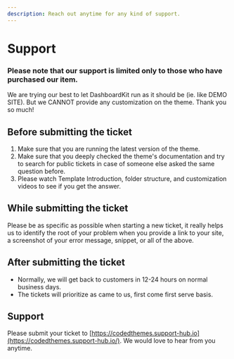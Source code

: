 ```yaml
---
description: Reach out anytime for any kind of support.
---
```


# Support

### Please note that our support is limited only to those who have purchased our item.

We are trying our best to let DashboardKit run as it should be \(ie. like DEMO SITE\). But we CANNOT provide any customization on the theme. Thank you so much!

## Before submitting the ticket

1. Make sure that you are running the latest version of the theme.
2. Make sure that you deeply checked the theme's documentation and try to search for public tickets in case of someone else asked the same question before.
3. Please watch Template Introduction, folder structure, and customization videos to see if you get the answer.

## While submitting the ticket

Please be as specific as possible when starting a new ticket, it really helps us to identify the root of your problem when you provide a link to your site, a screenshot of your error message, snippet, or all of the above.

## After submitting the ticket

* Normally, we will get back to customers in 12-24 hours on normal business days.
* The tickets will prioritize as came to us, first come first serve basis.

## Support

Please submit your ticket to [https://codedthemes.support-hub.io](https://codedthemes.support-hub.io/). We would love to hear from you anytime.

